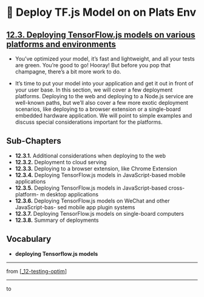 # 💊 Deploy TF.js Model on on Plats Env

## [**12.3.** Deploying TensorFlow.js models on various platforms and environments](https://livebook.manning.com/book/deep-learning-with-javascript/chapter-12/161)

- You’ve optimized your model, it’s fast and lightweight, and all your tests are green. You’re good to go! Hooray! But before you pop that champagne, there’s a bit more work to do.

- It’s time to put your model into your application and get it out in front of your user base. In this section, we will cover a few deployment platforms. Deploying to the web and deploying to a Node.js service are well-known paths, but we’ll also cover a few more exotic deployment scenarios, like deploying to a browser extension or a single-board embedded hardware application. We will point to simple examples and discuss special considerations important for the platforms.

## Sub-Chapters

- **12.3.1.** Additional considerations when deploying to the web
- **12.3.2.** Deployment to cloud serving
- **12.3.3.** Deploying to a browser extension, like Chrome Extension
- **12.3.4.** Deploying TensorFlow.js models in JavaScript-based mobile applications
- **12.3.5.** Deploying TensorFlow.js models in JavaScript-based cross-platform- m desktop applications
- **12.3.6.** Deploying TensorFlow.js models on WeChat and other JavaScript-bas- sed mobile app plugin systems
- **12.3.7.** Deploying TensorFlow.js models on single-board computers
- **12.3.8.** Summary of deployments

## **Vocabulary**

- **deploying Tensorflow.js models**

---
from [[_12-testing-optim]]

---
to  


[//begin]: # "Autogenerated link references for markdown compatibility"
[_12-testing-optim]: ../_12-testing-optim.md "💊 12 TESTING OPTIM"
[//end]: # "Autogenerated link references"